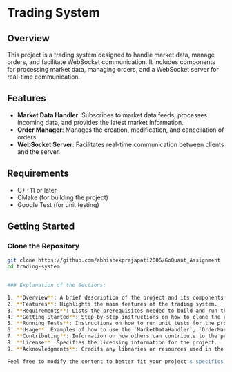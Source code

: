 # Trading System

## Overview

This project is a trading system designed to handle market data, manage orders, and facilitate WebSocket communication. It includes components for processing market data, managing orders, and a WebSocket server for real-time communication.

## Features

- **Market Data Handler**: Subscribes to market data feeds, processes incoming data, and provides the latest market information.
- **Order Manager**: Manages the creation, modification, and cancellation of orders.
- **WebSocket Server**: Facilitates real-time communication between clients and the server.

## Requirements

- C++11 or later
- CMake (for building the project)
- Google Test (for unit testing)

## Getting Started

### Clone the Repository

```bash
git clone https://github.com/abhishekprajapati2006/GoQuant_Assignment
cd trading-system


### Explanation of the Sections:

1. **Overview**: A brief description of the project and its components.
2. **Features**: Highlights the main features of the trading system.
3. **Requirements**: Lists the prerequisites needed to build and run the project.
4. **Getting Started**: Step-by-step instructions on how to clone the repository, build the project, and run the application.
5. **Running Tests**: Instructions on how to run unit tests for the project.
6. **Usage**: Examples of how to use the `MarketDataHandler`, `OrderManager`, and `WebSocketServer` classes.
7. **Contributing**: Information on how others can contribute to the project.
8. **License**: Specifies the licensing information for the project.
9. **Acknowledgments**: Credits any libraries or resources used in the project.

Feel free to modify the content to better fit your project's specifics, such as the repository URL, additional features, or any other relevant information.
